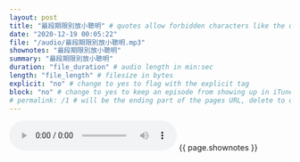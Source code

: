 ```yaml
---
layout: post
title: "最段期限別放小聰明" # quotes allow forbidden characters like the colon
date: "2020-12-19 00:05:22"
file: "/audio/最段期限別放小聰明.mp3"
shownotes: "最段期限別放小聰明"
summary: "最段期限別放小聰明"
duration: "file_duration" # audio length in min:sec
length: "file_length" # filesize in bytes
explicit: "no" # change to yes to flag with the explicit tag
block: "no" # change to yes to keep an episode from showing up in iTunes
# permalink: /1 # will be the ending part of the pages URL, delete to default to the title
---
```


<audio controls>
<source src="{{site.url}}{{site.baseurl}}{{ page.file }}" type="audio/x-mp3">
Your browser does not support the audio element.
</audio>
{{ page.shownotes }}
